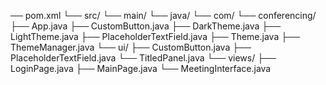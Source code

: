 ── pom.xml
└── src/
    └── main/
        └── java/
            └── com/
                └── conferencing/
                    ├── App.java
                    ├── CustomButton.java
                    ├── DarkTheme.java
                    ├── LightTheme.java
                    ├── PlaceholderTextField.java
                    ├── Theme.java
                    ├── ThemeManager.java
                    └── ui/
                        ├── CustomButton.java
                        ├── PlaceholderTextField.java
                        └── TitledPanel.java
                    └── views/
                        ├── LoginPage.java
                        ├── MainPage.java
                        └── MeetingInterface.java